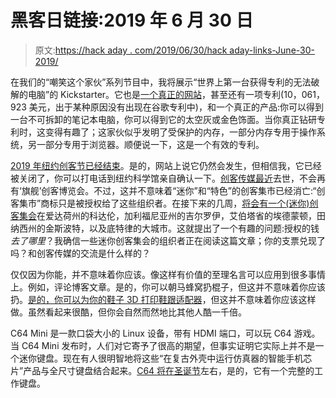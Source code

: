 # 黑客日链接:2019 年 6 月 30 日

> 原文:[https://hack aday . com/2019/06/30/hack aday-links-June-30-2019/](https://hackaday.com/2019/06/30/hackaday-links-june-30-2019/)

在我们的“嘲笑这个家伙”系列节目中，我将展示“世界上第一台获得专利的无法破解的电脑”的 Kickstarter。它也是[一个真正的网站](https://microsafex.com/)，甚至还有一项专利(10，061，923 美元，出于某种原因没有出现在谷歌专利中)，和一个真正的产品:你可以得到一台不可拆卸的笔记本电脑，你可以得到它的太空灰或金色饰面。当你真正钻研专利时，这变得有趣了；这家伙似乎发明了受保护的内存，一部分内存专用于操作系统，另一部分专用于浏览器。顺便说一下，这是一个有效的专利。

[2019 年纽约创客节已经结束](https://makerfaire.com/new-york/)。是的，网站上说它仍然会发生，但相信我，它已经被关闭了，你可以打电话到纽约科学馆亲自确认一下。[创客传媒最近](https://hackaday.com/2019/06/07/maker-media-ceases-operations/)去世，不会再有‘旗舰’创客博览会。不过，这并不意味着“迷你”和“特色”的创客集市已经消亡:“创客集市”商标只是被授权给了这些组织者。在接下来的几周，[将会有一个(迷你)创客集会](https://makerfaire.com/map/)在爱达荷州的科达伦，加利福尼亚州的吉尔罗伊，艾伯塔省的埃德蒙顿，田纳西州的金斯波特，以及底特律的大城市。这就提出了一个有趣的问题:授权的钱*去了哪里*？我确信一些迷你创客集会的组织者正在阅读这篇文章；你的支票兑现了吗？和创客传媒的交流是什么样的？

仅仅因为你能，并不意味着你应该。像这样有价值的至理名言可以应用到很多事情上。例如，评论博客文章。是的，你可以朝马蜂窝扔棍子，但这并不意味着你应该扔。[是的，你可以为你的鞋子 3D 打印鞋跟适配器](https://www.reddit.com/r/3Dprinting/comments/c5tj4z/a_few_months_ago_i_designed_and_printed_custom/)，但这并不意味着你应该这样做。虽然看起来很酷，但你会自然而然地比其他人酷一千倍。

C64 Mini 是一款口袋大小的 Linux 设备，带有 HDMI 端口，可以玩 C64 游戏。当 C64 Mini 发布时，人们对它寄予了很高的期望，但事实证明它实际上并不是一个迷你键盘。现在有人很明智地将这些“在复古外壳中运行仿真器的智能手机芯片”产品与全尺寸键盘结合起来。[C64 将在圣诞节](https://www.pocket-lint.com/games/news/148463-the-c64-release-date-and-price-revealed-get-the-reimagined-commodore-64-by-christmas)左右，是的，它有一个完整的工作键盘。